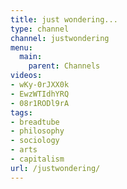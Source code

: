 ```yaml
---
title: just wondering...
type: channel
channel: justwondering
menu:
  main:
    parent: Channels
videos:
- wKy-0rJXX0k
- EwzWTIdhYRQ
- 08r1RODl9rA
tags:
- breadtube
- philosophy
- sociology
- arts
- capitalism
url: /justwondering/
---
```

